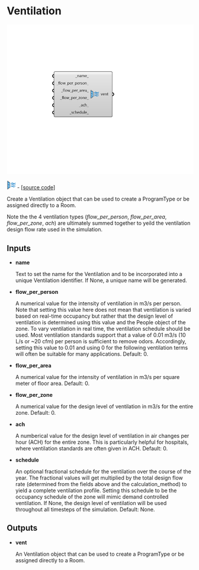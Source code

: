 # Ventilation

![](../../.gitbook/assets/Ventilation.png)

![](../../.gitbook/assets/Ventilation%20%281%29.png) - [\[source code\]](https://github.com/ladybug-tools/honeybee-grasshopper-energy/blob/master/honeybee_grasshopper_energy/src//HB%20Ventilation.py)

Create a Ventilation object that can be used to create a ProgramType or be assigned directly to a Room.

Note the the 4 ventilation types \(_flow\_per\_person_, _flow\_per\_area_, _flow\_per\_zone_, _ach_\) are ultimately summed together to yeild the ventilation design flow rate used in the simulation.

## Inputs

* **name**

  Text to set the name for the Ventilation and to be incorporated into a unique Ventilation identifier. If None, a unique name will be generated. 

* **flow\_per\_person**

  A numerical value for the intensity of ventilation in m3/s per person. Note that setting this value here does not mean that ventilation is varied based on real-time occupancy but rather that the design level of ventilation is determined using this value and the People object of the zone. To vary ventilation in real time, the ventilation schedule should be used. Most ventilation standards support that a value of 0.01 m3/s \(10 L/s or ~20 cfm\) per person is sufficient to remove odors. Accordingly, setting this value to 0.01 and using 0 for the following ventilation terms will often be suitable for many applications. Default: 0. 

* **flow\_per\_area**

  A numerical value for the intensity of ventilation in m3/s per square meter of floor area. Default: 0. 

* **flow\_per\_zone**

  A numerical value for the design level of ventilation in m3/s for the entire zone. Default: 0. 

* **ach**

  A numberical value for the design level of ventilation in air changes per hour \(ACH\) for the entire zone. This is particularly helpful for hospitals, where ventilation standards are often given in ACH. Default: 0. 

* **schedule**

  An optional fractional schedule for the ventilation over the course of the year. The fractional values will get multiplied by the total design flow rate \(determined from the fields above and the calculation\_method\) to yield a complete ventilation profile. Setting this schedule to be the occupancy schedule of the zone will mimic demand controlled ventilation. If None, the design level of ventilation will be used throughout all timesteps of the simulation. Default: None. 

## Outputs

* **vent**

  An Ventilation object that can be used to create a ProgramType or be assigned directly to a Room. 

